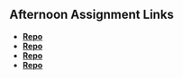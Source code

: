 ## Afternoon Assignment Links

* **[Repo](https://github.com/acaptainb/<ASSIGNMENT_REPO>)**
* **[Repo](https://github.com/acaptainb/<ASSIGNMENT_REPO>)**
* **[Repo](https://github.com/acaptainb/<ASSIGNMENT_REPO>)**
* **[Repo](https://github.com/acaptainb/<ASSIGNMENT_REPO>)**
